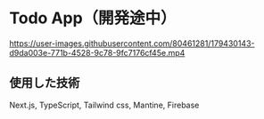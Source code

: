 # Todo App（開発途中）

https://user-images.githubusercontent.com/80461281/179430143-d9da003e-771b-4528-9c78-9fc7176cf45e.mp4

## 使用した技術
Next.js, TypeScript, Tailwind css, Mantine, Firebase
